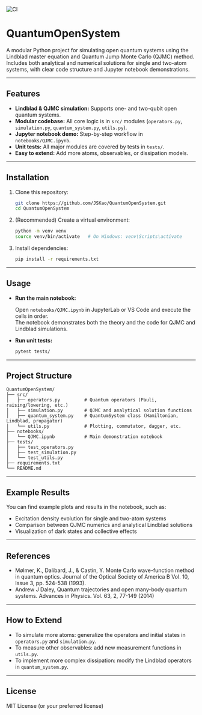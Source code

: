 ![CI](https://github.com/JSKao/QuantumOpenSystem/actions/workflows/pytest.yml/badge.svg)
# QuantumOpenSystem

A modular Python project for simulating open quantum systems using the Lindblad master equation and Quantum Jump Monte Carlo (QJMC) method.  
Includes both analytical and numerical solutions for single and two-atom systems, with clear code structure and Jupyter notebook demonstrations.

---

## Features

- **Lindblad & QJMC simulation:** Supports one- and two-qubit open quantum systems.
- **Modular codebase:** All core logic is in `src/` modules (`operators.py`, `simulation.py`, `quantum_system.py`, `utils.py`).
- **Jupyter notebook demo:** Step-by-step workflow in `notebooks/QJMC.ipynb`.
- **Unit tests:** All major modules are covered by tests in `tests/`.
- **Easy to extend:** Add more atoms, observables, or dissipation models.

---

## Installation

1. Clone this repository:

    ```bash
    git clone https://github.com/JSKao/QuantumOpenSystem.git
    cd QuantumOpenSystem
    ```

2. (Recommended) Create a virtual environment:

    ```bash
    python -m venv venv
    source venv/bin/activate   # On Windows: venv\Scripts\activate
    ```

3. Install dependencies:

    ```bash
    pip install -r requirements.txt
    ```

---

## Usage

- **Run the main notebook:**

    Open `notebooks/QJMC.ipynb` in JupyterLab or VS Code and execute the cells in order.  
    The notebook demonstrates both the theory and the code for QJMC and Lindblad simulations.

- **Run unit tests:**

    ```bash
    pytest tests/
    ```

---

## Project Structure

```
QuantumOpenSystem/
├── src/
│   ├── operators.py         # Quantum operators (Pauli, raising/lowering, etc.)
│   ├── simulation.py        # QJMC and analytical solution functions
│   ├── quantum_system.py    # QuantumSystem class (Hamiltonian, Lindblad, propagator)
│   └── utils.py             # Plotting, commutator, dagger, etc.
├── notebooks/
│   └── QJMC.ipynb           # Main demonstration notebook
├── tests/
│   ├── test_operators.py
│   ├── test_simulation.py
│   └── test_utils.py
├── requirements.txt
└── README.md
```

---

## Example Results

You can find example plots and results in the notebook, such as:

- Excitation density evolution for single and two-atom systems
- Comparison between QJMC numerics and analytical Lindblad solutions
- Visualization of dark states and collective effects

---

## References

- Mølmer, K., Dalibard, J., & Castin, Y. Monte Carlo wave-function method in quantum optics. Journal of the Optical Society of America B Vol. 10, Issue 3, pp. 524-538 (1993).
- Andrew J Daley, Quantum trajectories and open many-body quantum systems. Advances in Physics. Vol. 63, 2, 77-149 (2014)

---

## How to Extend

- To simulate more atoms: generalize the operators and initial states in `operators.py` and `simulation.py`.
- To measure other observables: add new measurement functions in `utils.py`.
- To implement more complex dissipation: modify the Lindblad operators in `quantum_system.py`.

---

## License

MIT License (or your preferred license)
